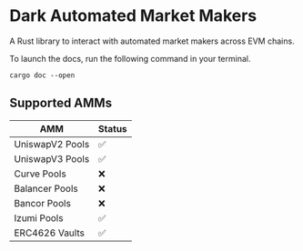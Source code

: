 # Dark Automated Market Makers
A Rust library to interact with automated market makers across EVM chains.

To launch the docs, run the following command in your terminal. 
```
cargo doc --open
```

## Supported AMMs

| AMM | Status |
|----------|------|
| UniswapV2 Pools | ✅||
| UniswapV3 Pools | ✅||
| Curve Pools | ❌||
| Balancer Pools | ❌||
| Bancor Pools | ❌||
| Izumi Pools | ✅||
| ERC4626 Vaults | ✅||




